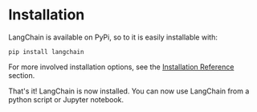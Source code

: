 # Installation

LangChain is available on PyPi, so to it is easily installable with: 

```
pip install langchain
```

For more involved installation options, see the [Installation Reference](/installation.md) section.

That's it! LangChain is now installed. You can now use LangChain from a python script or Jupyter notebook.
